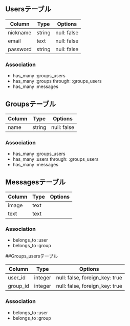 ## Usersテーブル

|Column|Type|Options|
|------|----|-------|
|nickname|string|null: false|
|email|text|null: false|
|password|string|null: false|

### Association
- has_many :groups_users
- has_many :groups through: :groups_users
- has_many :messages

## Groupsテーブル

|Column|Type|Options|
|------|----|-------|
|name|string|null: false|

### Association
- has_many :groups_users
- has_many :users through: :groups_users
- has_many :messages

## Messagesテーブル

|Column|Type|Options|
|------|----|-------|
|image|text||
|text|text||

### Association
- belongs_to :user
- belongs_to :group

##Groups_usersテーブル

|Column|Type|Options|
|------|----|-------|
|user_id|integer|null: false, foreign_key: true|
|group_id|integer|null: false, foreign_key: true|

### Association
- belongs_to :user
- belongs_to :group
